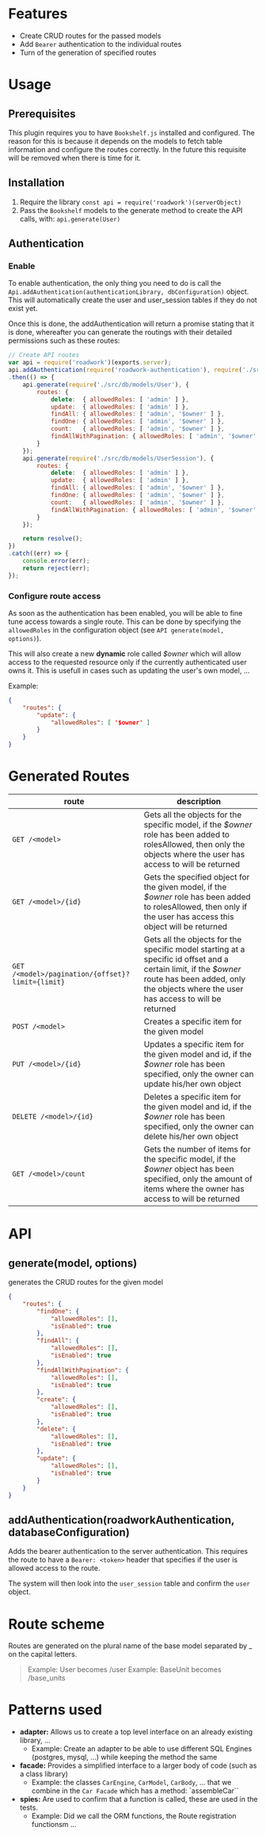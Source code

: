 # Features
* Create CRUD routes for the passed models
* Add `Bearer` authentication to the individual routes
* Turn of the generation of specified routes

# Usage
## Prerequisites
This plugin requires you to have `Bookshelf.js` installed and configured. The reason for this is because it depends on the models to fetch table information and configure the routes correctly. In the future this requisite will be removed when there is time for it.

## Installation
1. Require the library `const api = require('roadwork')(serverObject)`
2. Pass the `Bookshelf` models to the generate method to create the API calls, with: `api.generate(User)`

## Authentication
### Enable
To enable authentication, the only thing you need to do is call the `Api.addAuthentication(authenticationLibrary, dbConfiguration)` object. This will automatically create the user and user_session tables if they do not exist yet.

Once this is done, the addAuthentication will return a promise stating that it is done, whereafter you can generate the routings with their detailed permissions such as these routes:

```javascript
// Create API routes
var api = require('roadwork')(exports.server);
api.addAuthentication(require('roadwork-authentication'), require('./src/db'))
.then(() => {
    api.generate(require('./src/db/models/User'), {
        routes: {
            delete:  { allowedRoles: [ 'admin' ] },
            update:  { allowedRoles: [ 'admin' ] },
            findAll: { allowedRoles: [ 'admin', '$owner' ] },
            findOne: { allowedRoles: [ 'admin', '$owner' ] },
            count:   { allowedRoles: [ 'admin', '$owner' ] },
            findAllWithPagination: { allowedRoles: [ 'admin', '$owner' ] }
        }
    });
    api.generate(require('./src/db/models/UserSession'), {
        routes: {
            delete:  { allowedRoles: [ 'admin' ] },
            update:  { allowedRoles: [ 'admin' ] },
            findAll: { allowedRoles: [ 'admin', '$owner' ] },
            findOne: { allowedRoles: [ 'admin', '$owner' ] },
            count:   { allowedRoles: [ 'admin', '$owner' ] },
            findAllWithPagination: { allowedRoles: [ 'admin', '$owner' ] }
        }
    });

    return resolve();
})
.catch((err) => {
    console.error(err);
    return reject(err);
});
```

### Configure route access
As soon as the authentication has been enabled, you will be able to fine tune access towards a single route. This can be done by specifying the `allowedRoles` in the configuration object (see `API generate(model, options)`).

This will also create a new **dynamic** role called *$owner* which will allow access to the requested resource only if the currently authenticated user owns it. This is usefull in cases such as updating the user\'s own model, ... 

Example:

```json
{
    "routes": {
        "update": {
            "allowedRoles": [ '$owner' ]
        }
    }
}
```

# Generated Routes

| route | description |
| ----- | ----------- |
| `GET /<model>` | Gets all the objects for the specific model, if the _$owner_ role has been added to rolesAllowed, then only the objects where the user has access to will be returned |
| `GET /<model>/{id}` | Gets the specified object for the given model, if the _$owner_ role has been added to rolesAllowed, then only if the user has access this object will be returned |
| `GET /<model>/pagination/{offset}?limit={limit}` | Gets all the objects for the specific model starting at a specific id offset and a certain limit, if the _$owner_ route has been added, only the objects where the user has access to will be returned |
| `POST /<model>` | Creates a specific item for the given model |
| `PUT /<model>/{id}` | Updates a specific item for the given model and id, if the _$owner_ role has been specified, only the owner can update his/her own object |
| `DELETE /<model>/{id}` | Deletes a specific item for the given model and id, if the _$owner_ role has been specified, only the owner can delete his/her own object |
| `GET /<model>/count` | Gets the number of items for the specific model, if the _$owner_ object has been specified, only the amount of items where the owner has access to will be returned |

# API
## generate(model, options)
generates the CRUD routes for the given model

```json
{
    "routes": {
        "findOne": {
            "allowedRoles": [],
            "isEnabled": true
        },
        "findAll": {
            "allowedRoles": [],
            "isEnabled": true
        },
        "findAllWithPagination": {
            "allowedRoles": [],
            "isEnabled": true
        },
        "create": {
            "allowedRoles": [],
            "isEnabled": true
        },
        "delete": {
            "allowedRoles": [],
            "isEnabled": true
        },
        "update": {
            "allowedRoles": [],
            "isEnabled": true
        }
    }
}
```

## addAuthentication(roadworkAuthentication, databaseConfiguration)
Adds the bearer authentication to the server authentication. This requires the route to have a `Bearer: <token>` header that specifies if the user is allowed access to the route.

The system will then look into the `user_session` table and confirm  the `user` object.

# Route scheme
Routes are generated on the plural name of the base model separated by _ on the capital letters.

> Example: User becomes /user
> Example: BaseUnit becomes /base_units

# Patterns used
* **adapter:** Allows us to create a top level interface on an already existing library, ...
    * Example: Create an adapter to be able to use different SQL Engines (postgres, mysql, ...) while keeping the method the same
* **facade:** Provides a simplified interface to a larger body of code (such as a class library)
    * Example: the classes `CarEngine`, `CarModel`, `CarBody`, ... that we combine in the `Car Facade` which has a method: `assembleCar``
* **spies:** Are used to confirm that a function is called, these are used in the tests.
    * Example: Did we call the ORM functions, the Route registration functionsm ...
